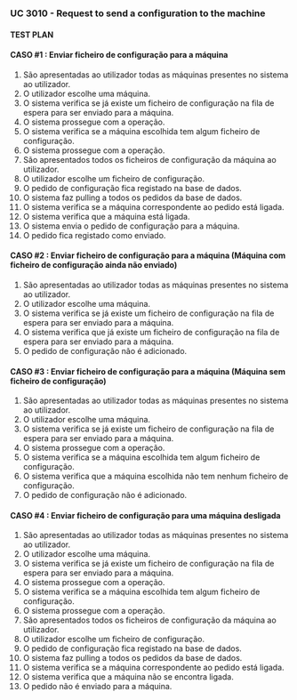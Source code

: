 ### UC 3010 - Request to send a configuration to the machine ###

#### TEST PLAN ####

#### CASO #1 : Enviar ficheiro de configuração para a máquina ####

1. São apresentadas ao utilizador todas as máquinas presentes no sistema ao utilizador.
2. O utilizador escolhe uma máquina.
3. O sistema verifica se já existe um ficheiro de configuração na fila de espera para ser enviado para a máquina.
4. O sistema prossegue com a operação.
5. O sistema verifica se a máquina escolhida tem algum ficheiro de configuração.
6. O sistema prossegue com a operação.
7. São apresentados todos os ficheiros de configuração da máquina ao utilizador.
8. O utilizador escolhe um ficheiro de configuração.
9. O pedido de configuração fica registado na base de dados.
10. O sistema faz pulling a todos os pedidos da base de dados.
11. O sistema verifica se a máquina correspondente ao pedido está ligada.
12. O sistema verifica que a máquina está ligada.
13. O sistema envia o pedido de configuração para a máquina.
14. O pedido fica registado como enviado.

#### CASO #2 : Enviar ficheiro de configuração para a máquina (Máquina com ficheiro de configuração ainda não enviado) ####

1. São apresentadas ao utilizador todas as máquinas presentes no sistema ao utilizador.
2. O utilizador escolhe uma máquina.
3. O sistema verifica se já existe um ficheiro de configuração na fila de espera para ser enviado para a máquina.
4. O sistema verifica que já existe um ficheiro de configuração na fila de espera para ser enviado para a máquina.
5. O pedido de configuração não é adicionado.

#### CASO #3 : Enviar ficheiro de configuração para a máquina (Máquina sem ficheiro de configuração) ####

1. São apresentadas ao utilizador todas as máquinas presentes no sistema ao utilizador.
2. O utilizador escolhe uma máquina.
3. O sistema verifica se já existe um ficheiro de configuração na fila de espera para ser enviado para a máquina.
4. O sistema prossegue com a operação.
5. O sistema verifica se a máquina escolhida tem algum ficheiro de configuração.
6. O sistema verifica que a máquina escolhida não tem nenhum ficheiro de configuração.
7. O pedido de configuração não é adicionado.

#### CASO #4 : Enviar ficheiro de configuração para uma máquina desligada ####

1. São apresentadas ao utilizador todas as máquinas presentes no sistema ao utilizador.
2. O utilizador escolhe uma máquina.
3. O sistema verifica se já existe um ficheiro de configuração na fila de espera para ser enviado para a máquina.
4. O sistema prossegue com a operação.
5. O sistema verifica se a máquina escolhida tem algum ficheiro de configuração.
6. O sistema prossegue com a operação.
7. São apresentados todos os ficheiros de configuração da máquina ao utilizador.
8. O utilizador escolhe um ficheiro de configuração.
9. O pedido de configuração fica registado na base de dados.
10. O sistema faz pulling a todos os pedidos da base de dados.
11. O sistema verifica se a máquina correspondente ao pedido está ligada.
12. O sistema verifica que a máquina não se encontra ligada.
13. O pedido não é enviado para a máquina.
